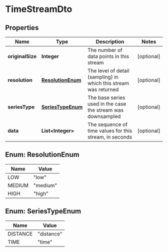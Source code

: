 

# TimeStreamDto


## Properties

Name | Type | Description | Notes
------------ | ------------- | ------------- | -------------
**originalSize** | **Integer** | The number of data points in this stream |  [optional]
**resolution** | [**ResolutionEnum**](#ResolutionEnum) | The level of detail (sampling) in which this stream was returned |  [optional]
**seriesType** | [**SeriesTypeEnum**](#SeriesTypeEnum) | The base series used in the case the stream was downsampled |  [optional]
**data** | **List&lt;Integer&gt;** | The sequence of time values for this stream, in seconds |  [optional]



## Enum: ResolutionEnum

Name | Value
---- | -----
LOW | &quot;low&quot;
MEDIUM | &quot;medium&quot;
HIGH | &quot;high&quot;



## Enum: SeriesTypeEnum

Name | Value
---- | -----
DISTANCE | &quot;distance&quot;
TIME | &quot;time&quot;



